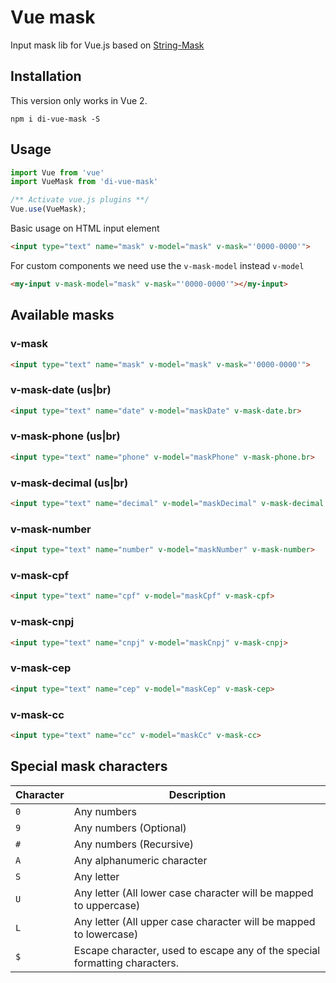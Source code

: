 Vue mask
==============

Input mask lib for Vue.js based on [String-Mask](https://github.com/the-darc/string-mask)

## Installation

This version only works in Vue 2.

  `npm i di-vue-mask -S`

## Usage

```javascript
import Vue from 'vue'
import VueMask from 'di-vue-mask'

/** Activate vue.js plugins **/
Vue.use(VueMask);
```

Basic usage on HTML input element

```html
<input type="text" name="mask" v-model="mask" v-mask="'0000-0000'">
```

For custom components we need use the `v-mask-model` instead `v-model`

```html
<my-input v-mask-model="mask" v-mask="'0000-0000'"></my-input>
```

## Available masks

### v-mask

```html
<input type="text" name="mask" v-model="mask" v-mask="'0000-0000'">
```

### v-mask-date (us|br)

```html
<input type="text" name="date" v-model="maskDate" v-mask-date.br>
```

### v-mask-phone (us|br)

```html
<input type="text" name="phone" v-model="maskPhone" v-mask-phone.br>
```

### v-mask-decimal (us|br)

```html
<input type="text" name="decimal" v-model="maskDecimal" v-mask-decimal.br="2">
```

### v-mask-number

```html
<input type="text" name="number" v-model="maskNumber" v-mask-number>
```

### v-mask-cpf

```html
<input type="text" name="cpf" v-model="maskCpf" v-mask-cpf>
```

### v-mask-cnpj

```html
<input type="text" name="cnpj" v-model="maskCnpj" v-mask-cnpj>
```

### v-mask-cep

```html
<input type="text" name="cep" v-model="maskCep" v-mask-cep>
```

### v-mask-cc

```html
<input type="text" name="cc" v-model="maskCc" v-mask-cc>
```

## Special mask characters

Character | Description
--- | ---
`0` | Any numbers
`9` | Any numbers (Optional)
`#` | Any numbers (Recursive)
`A` | Any alphanumeric character
`S` | Any letter
`U` | Any letter (All lower case character will be mapped to uppercase)
`L` | Any letter (All upper case character will be mapped to lowercase)
`$` | Escape character, used to escape any of the special formatting characters.
